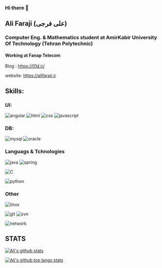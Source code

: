 ### Hi there 👋

## Ali Faraji (علی فرجی)

### Computer Eng. & Mathematics student at AmirKabir University Of Technology (Tehran Polytechnic)

#### Working at Fanap Telecom

Blog : https://01d.ir/

website: https://alifaraji.ir


## Skills:

### UI:

![angular](https://img.shields.io/badge/angular-red?logo=angular&style=for-the-badge "angular")
  ![html](https://img.shields.io/badge/html-orange?logo=html5&style=for-the-badge "html")
  ![css](https://img.shields.io/badge/css-green?logo=css3&style=for-the-badge "css")
  ![javascript](https://img.shields.io/badge/javascript-yellow?logo=javascript&style=for-the-badge "javascript")

### DB:
![mysql](https://img.shields.io/badge/mysql-gray?logo=mysql&style=for-the-badge "mysql")
  ![oracle](https://img.shields.io/badge/oracle-blue?logo=oracle&style=for-the-badge "oracle")

### Languags & Tchnologies
![java](https://img.shields.io/badge/java-659fc9?logo=java&style=for-the-badge "java")
  ![spring](https://img.shields.io/badge/spring-77a123?logo=spring&style=for-the-badge "spring")

![C](https://img.shields.io/badge/c-7a2a56?logo=c&style=for-the-badge "c")

![python](https://img.shields.io/badge/python-1d6e09?logo=python&style=for-the-badge "python")


### Other
![linux](https://img.shields.io/badge/linux-8612c4?logo=linux&style=for-the-badge "linux")

![git](https://img.shields.io/badge/git-a38341?logo=mysql&style=for-the-badge "git")
  ![svn](https://img.shields.io/badge/svn-olive?logo=subversion&style=for-the-badge "svn")

![network](https://img.shields.io/badge/network-ff6600?logo=wire&style=for-the-badge "network")



## STATS

[![Ali's github stats](https://github-readme-stats.vercel.app/api?username=alifa98&show_icons=true&theme=radical&icon_color=FF6600&include_all_commits=true
)](https://github.com/alifa98/)

[![Ali's github top langs stats](https://github-readme-stats.vercel.app/api/top-langs/?username=alifa98&layout=compact&theme=radical)](https://github.com/alifa98/)







